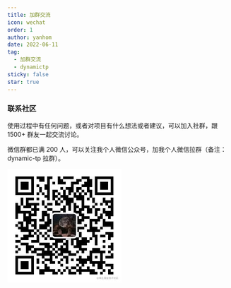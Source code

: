 ```yaml
---
title: 加群交流
icon: wechat
order: 1
author: yanhom
date: 2022-06-11
tag:
  - 加群交流
  - dynamictp
sticky: false
star: true
---
```


### 联系社区

使用过程中有任何问题，或者对项目有什么想法或者建议，可以加入社群，跟 1500+ 群友一起交流讨论。

微信群都已满 200 人，可以关注我个人微信公众号，加我个人微信拉群（备注：dynamic-tp 拉群）。

![contact](/images/dynamictp/contact.png)